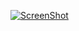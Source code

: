 [![ScreenShot](http://behance.vo.llnwd.net/profiles8/1941025/projects/6336367/f5132cc3ad613cfd30f7e0735f0c461a.PNG)](http://www.youtube.com/watch?v=xxGyhq28xxw)
